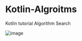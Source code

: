 # Kotlin-Algroitms
Kotlin tutorial Algorithm Search



![image](https://user-images.githubusercontent.com/103598601/163670409-b82314ab-a70b-4843-b773-9047c42fdda8.png)
